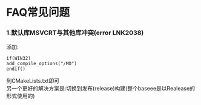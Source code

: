 # FAQ常见问题
### 1.默认库MSVCRT与其他库冲突(error LNK2038)
添加:
```
if(WIN32)
add_compile_options("/MD")
endif()
```
到CMakeLists.txt即可  
另一个更好的解决方案是:切换到发布(release)构建(整个baseee是以Realease的形式使用的) 